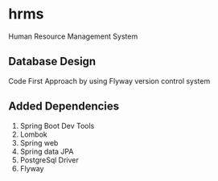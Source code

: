 # hrms

Human Resource Management System

## Database Design

Code First Approach by using Flyway version control system


## Added Dependencies

1.  Spring Boot Dev Tools
2.  Lombok
3.  Spring web
4.  Spring data JPA 
5.  PostgreSql Driver
6.  Flyway